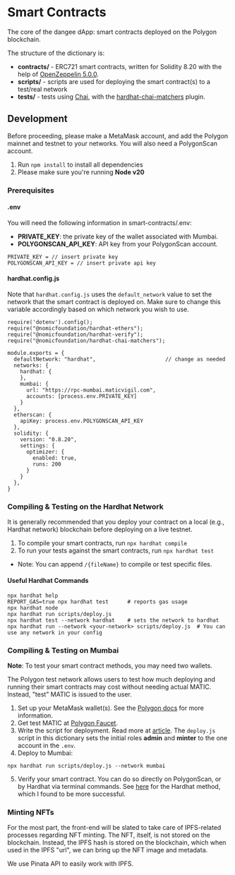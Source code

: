 # Smart Contracts
The core of the dangee dApp: smart contracts deployed on the Polygon blockchain.

The structure of the dictionary is: 
- **contracts/** - ERC721 smart contracts, written for Solidity 8.20 with the help of [OpenZeppelin 5.0.0](https://www.openzeppelin.com/contractsv).
- **scripts/** - scripts are used for deploying the smart contract(s) to a test/real network
- **tests/** - tests using [Chai](https://www.chaijs.com), with the [hardhat-chai-matchers](https://hardhat.org/hardhat-chai-matchers/docs/reference) plugin. 

## Development
Before proceeding, please make a MetaMask account, and add the Polygon mainnet and testnet to your networks. You will also need a PolygonScan account.
1. Run ```npm install``` to install all dependencies
2. Please make sure you're running  **Node v20**

### Prerequisites
#### .env
You will need the following information in smart-contracts/.env:

- **PRIVATE_KEY**: the private key of the wallet associated with Mumbai.
- **POLYGONSCAN_API_KEY**: API key from your PolygonScan account.

```shell
PRIVATE_KEY = // insert private key
POLYGONSCAN_API_KEY = // insert private api key
```

#### hardhat.config.js
Note that ```hardhat.config.js``` uses the ```default_network``` value to set the
network that the smart contract is deployed on. Make sure to change this variable
accordingly based on which network you wish to use.
```shell
require('dotenv').config();
require("@nomicfoundation/hardhat-ethers");
require("@nomicfoundation/hardhat-verify");
require("@nomicfoundation/hardhat-chai-matchers");

module.exports = {
  defaultNetwork: "hardhat",                      // change as needed 
  networks: {
    hardhat: {
    },
    mumbai: {
      url: "https://rpc-mumbai.maticvigil.com",
      accounts: [process.env.PRIVATE_KEY]
    }
  },
  etherscan: {
    apiKey: process.env.POLYGONSCAN_API_KEY
  },
  solidity: {
    version: "0.8.20",
    settings: {
      optimizer: {
        enabled: true,
        runs: 200
      }
    }
  },
}
```

### Compiling & Testing on the Hardhat Network
It is generally recommended that you deploy your contract on a local (e.g., Hardhat network) blockchain
before deploying on a live testnet.
1. To compile your smart contracts, run ```npx hardhat compile```
2. To run your tests against the smart contracts, run ```npx hardhat test```

- Note: You can append ```/{fileName}``` to compile or test specific files.

#### Useful Hardhat Commands
```shell
npx hardhat help
REPORT_GAS=true npx hardhat test      # reports gas usage
npx hardhat node
npx hardhat run scripts/deploy.js     
npx hardhat test --network hardhat    # sets the network to hardhat
npx hardhat run --network <your-network> scripts/deploy.js  # You can use any network in your config
```

### Compiling & Testing on Mumbai
**Note**: To test your smart contract methods, you may need two wallets.

The Polygon test network allows users to test how much deploying and running 
their smart contracts may cost without needing actual MATIC. Instead, "test" MATIC
is issued to the user.

1. Set up your MetaMask wallet(s). See the [Polygon docs](https://docs.polygon.technology/tools/wallets/metamask/add-polygon-network/#mainnet_1) for more information.
2. Get test MATIC at [Polygon Faucet](https://faucet.polygon.technology/).
3. Write the script for deployment. Read more at [article](https://medium.com/@yuvrajkakkar1/deploying-a-smart-contract-on-the-polygon-test-network-9071d5614cd3).
The ```deploy.js``` script in this dictionary sets the initial roles **admin** and **minter** to
the one account in the ```.env```.
4. Deploy to Mumbai:
```script
npx hardhat run scripts/deploy.js --network mumbai
```
5. Verify your smart contract. You can do so directly on PolygonScan, or by Hardhat via terminal commands. See [here](https://hardhat.org/hardhat-runner/plugins/nomicfoundation-hardhat-verify)
for the Hardhat method, which I found to be more successful.

### Minting NFTs 
For the most part, the front-end will be slated to take care of IPFS-related processes regarding
NFT minting. The NFT, itself, is not stored on the blockchain. Instead, the IPFS hash is stored on the
blockchain, which when used in the IPFS "url", we can bring up the NFT image and metadata.

We use Pinata API to easily work with IPFS. 


